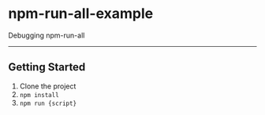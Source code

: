 # npm-run-all-example

Debugging npm-run-all

---

## Getting Started

1. Clone the project
1. `npm install`
1. `npm run {script}`
